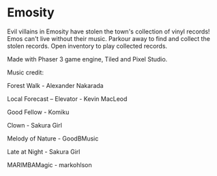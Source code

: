 # Emosity
Evil villains in Emosity have stolen the town's collection of vinyl records! Emos can't live without their music. Parkour away to find and collect the stolen records. Open inventory to play collected records. 

Made with Phaser 3 game engine, Tiled and Pixel Studio.


Music credit:

Forest Walk - Alexander Nakarada

Local Forecast – Elevator - Kevin MacLeod

Good Fellow - Komiku 

Clown - Sakura Girl

Melody of Nature - GoodBMusic

Late at Night - Sakura Girl

MARIMBAMagic - markohlson
